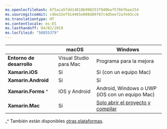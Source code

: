 ```yaml
---
ms.openlocfilehash: 6f5aca57dd14810b998253f9d0baf576bfbae154
ms.sourcegitcommit: c4be32ef914465e808d89767c4d5ee72afe93cc6
ms.translationtype: HT
ms.contentlocale: es-ES
ms.lasthandoff: 04/02/2019
ms.locfileid: "58855379"
---
```

||macOS|Windows|
|---|---|---|
|**Entorno de desarrollo**|Visual Studio para Mac|Programa para la mejora|
|**Xamarin.iOS**|Sí|Sí (con un equipo Mac)|
|**Xamarin.Android**|Sí|Sí|
|**Xamarin.Forms** ^|iOS y Android|Android, Windows o UWP (iOS con un equipo Mac)|
|**Xamarin.Mac**|Sí|[Solo abrir el proyecto y compilar](https://developer.xamarin.com/releases/vs/xamarin.vs_4/xamarin.vs_4.2/#Xamarin.Mac_minimum_support.)|

_^ También están disponibles [otras plataformas](https://github.com/xamarin/Xamarin.Forms/wiki/Platform-Support).